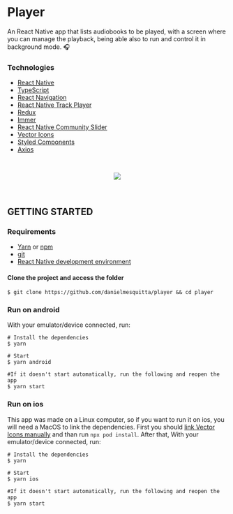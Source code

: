 # Player

An React Native app that lists audiobooks to be played, with a screen where you can manage the playback, being able also to run and control it in background mode.  🎧

### Technologies

- [React Native](https://reactnative.dev/)
- [TypeScript](https://www.typescriptlang.org/)
- [React Navigation](https://reactnavigation.org/)
- [React Native Track Player](https://react-native-track-player.js.org/)
- [Redux](https://redux.js.org/)
- [Immer](https://immerjs.github.io/immer/docs/introduction)
- [React Native Community Slider](https://github.com/react-native-community/react-native-slider)
- [Vector Icons](https://github.com/oblador/react-native-vector-icons)
- [Styled Components](https://styled-components.com/)
- [Axios](https://github.com/axios/axios)

<br/>
  <p align="center">
    <img src="docs/demo.gif" />
  </p>
<br/>

## GETTING STARTED
### Requirements

- [Yarn](https://yarnpkg.com/) or [npm](https://www.npmjs.com/)
- [git](https://git-scm.com/)
- [React Native development environment](https://reactnative.dev/docs/environment-setup)

#### Clone the project and access the folder

```shell
$ git clone https://github.com/danielmesquitta/player && cd player
```

### Run on android
With your emulator/device connected, run:

```shell
# Install the dependencies
$ yarn

# Start
$ yarn android

#If it doesn't start automatically, run the following and reopen the app
$ yarn start
```

### Run on ios

This app was made on a Linux computer, so if you want to run it on ios, you will need a MacOS to link the dependencies. 
First you should [link Vector Icons manually](https://github.com/oblador/react-native-vector-icons#ios) and than run ``npx pod install``. 
After that, With your emulator/device connected, run:

```shell
# Install the dependencies
$ yarn

# Start
$ yarn ios

#If it doesn't start automatically, run the following and reopen the app
$ yarn start
```

